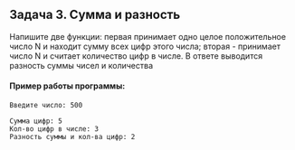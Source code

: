 ## Задача 3. Сумма и разность
Напишите две функции: первая принимает одно целое положительное число
N и находит сумму всех цифр этого числа; вторая - принимает число N и 
считает количество цифр в числе. В ответе выводится разность суммы чисел и количества

#### Пример работы программы:
````
Введите число: 500

Сумма цифр: 5
Кол-во цифр в числе: 3
Разность суммы и кол-ва цифр: 2
````